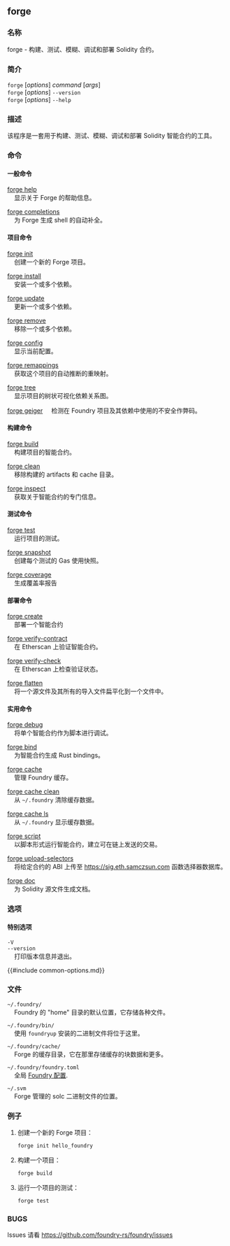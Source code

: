 ## forge

### 名称

forge - 构建、测试、模糊、调试和部署 Solidity 合约。

### 简介

`forge` [*options*] *command* [*args*]  
`forge` [*options*] `--version`  
`forge` [*options*] `--help`

### 描述

该程序是一套用于构建、测试、模糊、调试和部署 Solidity 智能合约的工具。

### 命令

#### 一般命令

[forge help](./forge-help.md)  
&nbsp;&nbsp;&nbsp;&nbsp;显示关于 Forge 的帮助信息。

[forge completions](./forge-completions.md)  
&nbsp;&nbsp;&nbsp;&nbsp;为 Forge 生成 shell 的自动补全。

#### 项目命令

[forge init](./forge-init.md)  
&nbsp;&nbsp;&nbsp;&nbsp;创建一个新的 Forge 项目。

[forge install](./forge-install.md)  
&nbsp;&nbsp;&nbsp;&nbsp;安装一个或多个依赖。

[forge update](./forge-update.md)  
&nbsp;&nbsp;&nbsp;&nbsp;更新一个或多个依赖。

[forge remove](./forge-remove.md)  
&nbsp;&nbsp;&nbsp;&nbsp;移除一个或多个依赖。

[forge config](./forge-config.md)  
&nbsp;&nbsp;&nbsp;&nbsp;显示当前配置。

[forge remappings](./forge-remappings.md)  
&nbsp;&nbsp;&nbsp;&nbsp;获取这个项目的自动推断的重映射。

[forge tree](./forge-tree.md)  
&nbsp;&nbsp;&nbsp;&nbsp;显示项目的树状可视化依赖关系图。

[forge geiger](./forge-geiger.md)
&nbsp;&nbsp;&nbsp;&nbsp;检测在 Foundry 项目及其依赖中使用的不安全作弊码。

#### 构建命令

[forge build](./forge-build.md)  
&nbsp;&nbsp;&nbsp;&nbsp;构建项目的智能合约。

[forge clean](./forge-clean.md)  
&nbsp;&nbsp;&nbsp;&nbsp;移除构建的 artifacts 和 cache 目录。

[forge inspect](./forge-inspect.md)  
&nbsp;&nbsp;&nbsp;&nbsp;获取关于智能合约的专门信息。

#### 测试命令

[forge test](./forge-test.md)  
&nbsp;&nbsp;&nbsp;&nbsp;运行项目的测试。

[forge snapshot](./forge-snapshot.md)  
&nbsp;&nbsp;&nbsp;&nbsp;创建每个测试的 Gas 使用快照。

[forge coverage](./forge-coverage.md)  
&nbsp;&nbsp;&nbsp;&nbsp;生成覆盖率报告

#### 部署命令

[forge create](./forge-create.md)  
&nbsp;&nbsp;&nbsp;&nbsp;部署一个智能合约

[forge verify-contract](./forge-verify-contract.md)  
&nbsp;&nbsp;&nbsp;&nbsp;在 Etherscan 上验证智能合约。

[forge verify-check](./forge-verify-check.md)  
&nbsp;&nbsp;&nbsp;&nbsp;在 Etherscan 上检查验证状态。

[forge flatten](./forge-flatten.md)  
&nbsp;&nbsp;&nbsp;&nbsp;将一个源文件及其所有的导入文件扁平化到一个文件中。

#### 实用命令

[forge debug](./forge-debug.md)  
&nbsp;&nbsp;&nbsp;&nbsp;将单个智能合约作为脚本进行调试。

[forge bind](./forge-bind.md)  
&nbsp;&nbsp;&nbsp;&nbsp;为智能合约生成 Rust bindings。

[forge cache](./forge-cache.md)  
&nbsp;&nbsp;&nbsp;&nbsp;管理 Foundry 缓存。

[forge cache clean](./forge-cache-clean.md)  
&nbsp;&nbsp;&nbsp;&nbsp;从 ``~/.foundry`` 清除缓存数据。

[forge cache ls](./forge-cache-ls.md)  
&nbsp;&nbsp;&nbsp;&nbsp;从 ``~/.foundry`` 显示缓存数据。

[forge script](./forge-script.md)  
&nbsp;&nbsp;&nbsp;&nbsp;以脚本形式运行智能合约，建立可在链上发送的交易。

[forge upload-selectors](./forge-upload-selectors.md)  
&nbsp;&nbsp;&nbsp;&nbsp;将给定合约的 ABI 上传至 https://sig.eth.samczsun.com 函数选择器数据库。

[forge doc](./forge-doc.md)  
&nbsp;&nbsp;&nbsp;&nbsp;为 Solidity 源文件生成文档。

### 选项

#### 特别选项

`-V`  
`--version`  
&nbsp;&nbsp;&nbsp;&nbsp;打印版本信息并退出。

{{#include common-options.md}}

### 文件

`~/.foundry/`  
&nbsp;&nbsp;&nbsp;&nbsp;Foundry 的 "home" 目录的默认位置，它存储各种文件。

`~/.foundry/bin/`  
&nbsp;&nbsp;&nbsp;&nbsp;使用 `foundryup` 安装的二进制文件将位于这里。

`~/.foundry/cache/`  
&nbsp;&nbsp;&nbsp;&nbsp;Forge 的缓存目录，它在那里存储缓存的块数据和更多。

`~/.foundry/foundry.toml`  
&nbsp;&nbsp;&nbsp;&nbsp;全局 [Foundry 配置](../config/overview.md).

`~/.svm`  
&nbsp;&nbsp;&nbsp;&nbsp;Forge 管理的 solc 二进制文件的位置。

### 例子

1. 创建一个新的 Forge 项目：
    ```sh
    forge init hello_foundry
    ```

2. 构建一个项目：
    ```sh
    forge build
    ```

3. 运行一个项目的测试：
    ```sh
    forge test
    ```

### BUGS

Issues 请看 <https://github.com/foundry-rs/foundry/issues> 
